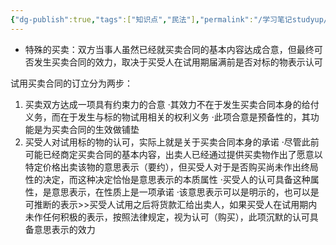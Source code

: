 ```yaml
---
{"dg-publish":true,"tags":["知识点","民法"],"permalink":"/学习笔记studyup/知识点cheese/试用买卖/","dgPassFrontmatter":true,"created":"2024-07-15T10:48:58.250+08:00","updated":"2024-10-25T12:27:10.887+08:00"}
---
```


- 特殊的买卖：双方当事人虽然已经就买卖合同的基本内容达成合意，但最终可否发生买卖合同的效力，取决于买受人在试用期届满前是否对标的物表示认可

试用买卖合同的订立分为两步：
1. 买卖双方达成一项具有约束力的合意
·其效力不在于发生买卖合同本身的给付义务，而在于发生与标的物试用相关的权利义务
·此项合意是预备性的，其功能是为买卖合同的生效做铺垫
2. 买受人对试用标的物的认可，实际上就是关于买卖合同本身的承诺
·尽管此前可能已经商定买卖合同的基本内容，出卖人已经通过提供买卖物作出了愿意以特定价格出卖该物的意思表示（要约），但买受人对于是否购买尚未作出终局性的决定，而这种决定恰怡是意思表示的本质属性
·买受人的认可具备这种属性，是意思表示，在性质上是一项承诺
·该意思表示可以是明示的，也可以是可推断的表示>>买受人试用之后将货款汇给出卖人，如果买受人在试用期内未作任何积极的表示，按照法律规定，视为认可（购买），此项沉默的认可具备意思表示的效力
